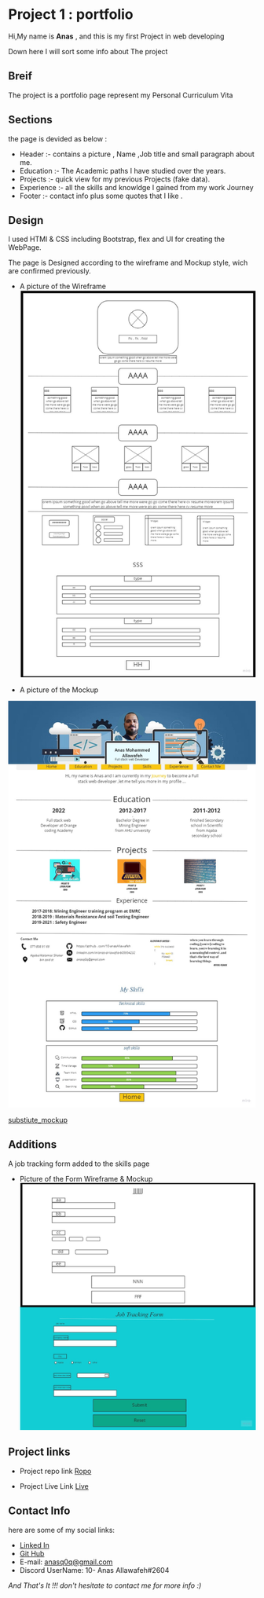 # Project 1 : portfolio 

Hi,My name is **Anas** , and this is my first Project in web developing 

Down here I will sort some info about The project


## Breif

The project is a portfolio page represent my Personal Curriculum Vita


## Sections

the page is devided as below :

* Header :- contains a picture , Name ,Job title and small paragraph about me.
* Education :- The Academic paths I have studied over the years.
* Projects :- quick view for my previous Projects (fake data).
* Experience :- all the skills and knowldge I gained from my work Journey
* Footer :- contact info plus some quotes that I like .


## Design 

I used HTMl & CSS including Bootstrap, flex and UI for creating the WebPage.

The page is Designed according to the wireframe and Mockup style, wich are confirmed previously.

* A picture of the Wireframe 
![Wireframe](./wireframe.jpg)

* A picture of the Mockup

![Mockup](mockup.jpg) 

[substiute_mockup](https://miro.com/app/board/uXjVOGDcx18=/?invite_link_id=895536890613)




## Additions
A job tracking form added to the skills page

* Picture of the Form Wireframe & Mockup
![Form Wireframe & Mockup](./form%20wireframe%20and%20mockup.jpg)


## Project links

* Project repo link
[Ropo](https://github.com/10-anasAllawafeh/project1)

* Project Live Link 
[Live](https://10-anasallawafeh.github.io/project1/)

## Contact Info

here are some of my social links:
* [Linked In](https://www.linkedin.com/in/anas-al-lawafia-b05954232)
* [Git Hub](https://github.com/10-anasAllawafeh)
* E-mail: anasq0q@gmail.com
* Discord UserName: 10- Anas Allawafeh#2604


*And That's It !!! don't hesitate to contact me for more info :)*
